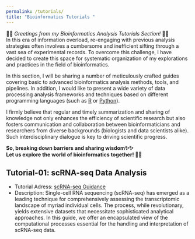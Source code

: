 ```yaml
---
permalink: /tutorials/
title: "Bioinformatics Tutorials "
---
```

🎉🎉 *Greetings from my Bioinformatics Analysis Tutorials Section!* 🎉🎉 <br/> 
In this era of information overload, re-engaging with previous analysis strategies often involves a cumbersome and inefficient sifting through a vast sea of experimental records. To overcome this challenge, I have decided to create this space for systematic organization of my explorations and practices in the field of bioinformatics.

In this section, I will be sharing a number of meticulously crafted guides covering basic to advanced bioinformatics analysis methods, tools, and pipelines. In addition, I would like to present a wide variety of data processing analysis frameworks and techniques based on different programming languages (such as [R](https://www.r-project.org/) or [Python](https://www.python.org/)).

I firmly believe that regular and timely summarization and sharing of knowledge not only enhances the efficiency of scientific research but also fosters communication and collaboration between bioinformaticians and researchers from diverse backgrounds (biologists and data scientists alike). Such interdisciplinary dialogue is key to driving scientific progress.

**So, breaking down barriers and sharing wisdom✨✨ <br/>Let us explore the world of bioinformatics together! 🌴🌴**

## Tutorial-01: scRNA-seq Data Analysis
- Tutorial Adress: [scRNA-seq Guidance](../tutorials/scRNA-seq/README.md)
- Description: Single-cell RNA sequencing (scRNA-seq) has emerged as a leading technique for comprehensively assessing the transcriptomic landscape of myriad individual cells. The process, while revolutionary, yields extensive datasets that necessitate sophisticated analytical approaches. In this guide, we offer an encapsulated view of the computational processes essential for the handling and interpretation of scRNA-seq data.
